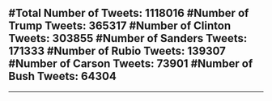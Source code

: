 #Total Number of Tweets: 1118016 
#Number of Trump Tweets: 365317
#Number of Clinton Tweets: 303855
#Number of Sanders Tweets: 171333
#Number of Rubio Tweets: 139307
#Number of Carson Tweets: 73901
#Number of Bush Tweets: 64304
---
---
